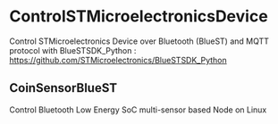 # ControlSTMicroelectronicsDevice
Control STMicroelectronics Device over Bluetooth (BlueST) and MQTT protocol with BlueSTSDK_Python : https://github.com/STMicroelectronics/BlueSTSDK_Python

## CoinSensorBlueST
Control Bluetooth Low Energy SoC multi-sensor based Node on Linux
